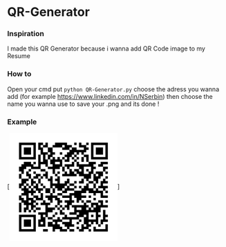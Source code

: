 # QR-Generator

### Inspiration
I made this QR Generator because i wanna add QR Code image to my Resume

### How to
Open your cmd put `python QR-Generator.py` choose the adress you wanna add (for example https://www.linkedin.com/in/NSerbin) then choose the name you wanna use to save your .png and its done !

### Example
[<img align="center" width="250px" src="https://github.com/NSerbin/QR-Generator/blob/main/linkedin.png"/>]
